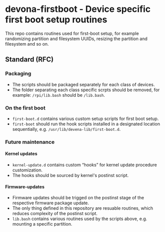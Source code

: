 # devona-firstboot - Device specific first boot setup routines

This repo contains routines used for first-boot setup, for example randomizing partition and filesystem UUIDs, resizing the partition and filesystem and so on.

## Standard (RFC)

### Packaging

- The scripts should be packaged separately for each class of devices.
- The folder separating each class specific scrpts should be removed, for example:
  `/rpi/lib.bash` should be `/lib.bash`.

### On the first boot

- `first-boot.d` contains various custom setup scripts for first boot setup.
- `first-boot` should run the hook scripts installed in a designated location sequentially, e.g. `/usr/lib/devena-lib/first-boot.d`.

### Future maintenance

#### Kernel updates

- `kernel-update.d` contains custom “hooks” for kernel update procedure customization.
- The hooks should be sourced by kernel's postinst script.

#### Firmware-updates

- Firmware updates should be trigged on the postinst stage of the respective firmware package update.
- The only thing defined in this repository are resuable routines, which reduces complexity of the postinst script.
- `lib.bash` contains various routines used by the scripts above, e.g. mounting a specific partition.
